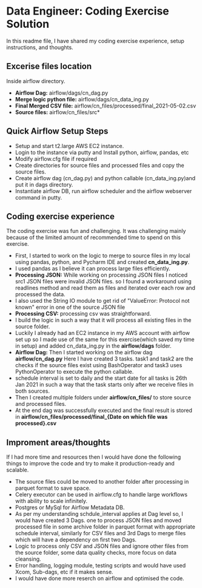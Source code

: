 #  Data Engineer: Coding Exercise Solution
In this readme file, I have shared my coding exercise experience, setup instructions, and thoughts.

## Excerise files location
Inside airflow directory.
- **Airflow Dag:**  airflow/dags/cn_dag.py
- **Merge logic python file:**  airflow/dags/cn_data_ing.py
- **Final Merged CSV file:** airflow/cn_files/processed/final_2021-05-02.csv 
- **Source files:** airflow/cn_files/src*

## Quick Airflow Setup Steps
- Setup and start t2.large AWS EC2 instance.
- Login to the instance via putty and Install python, airflow, pandas, etc
- Modify airflow.cfg file if required 
- Create directories for source files and processed files and copy the source files.
- Create airflow dag (cn_dag.py) and python callable (cn_data_ing.py)and put it in dags directory.
- Instantiate airflow DB, run airflow scheduler and the airflow webserver command in putty.

## Coding exercise experience

The coding exercise was fun and challenging. It was challenging mainly because of the limited amount of recommended time to spend on this exercise. 

- First, I started to work on the logic to merge to source files in my local using pandas, python, and Pycharm IDE and created **cn_data_ing.py**. 
- I used pandas as I believe it can process large files efficiently.
- **Processing JSON:** While working on processing JSON files I noticed src1 JSON files were invalid JSON files. so I found a workaround using readlines method and read them as files and iterated over each row and processed the data.  
- I also used the String IO module to get rid of "ValueError: Protocol not known" error in one of the source JSON file
- **Processing CSV:** processing csv was straightforward. 
- I build the logic in such a way that it will process all existing files in the source folder.
- Luckily I already had an EC2 instance in my AWS account with airflow set up so I made use of the same for this exercise(which saved my time in setup) and added cn_data_ing.py in the **airflow/dags** folder.
- **Airflow Dag:** Then I started working on the airflow dag **airflow/cn_dag.py**  Here I have created 3 tasks. task1 and task2 are the checks if the source files exist using BashOperator and task3 uses PythonOperator to execute the python callable.
- schedule interval is set to daily and the start date for all tasks is 26th Jan 2021 in such a way that the task starts only after we receive files in both sources.
- Then I created multiple folders under **airflow/cn_files/** to store source and processed files. 
- At the end dag was successfully executed and the final result is stored in **airflow/cn_files/processed/final_{Date on which file was processed}.csv**

## Improment areas/thoughts

If I had more time and resources then I would have done the following things to improve the code and try to make it production-ready and scalable.

- The source files could be moved to another folder after processing in parquet format to save space.
- Celery executor can be used in airflow.cfg to handle large workflows with ability to scale infinitely. 
- Postgres or MySql for Airflow Metadata DB.
- As per my understanding schdule_interval applies at Dag level so, I would have created 3 Dags. one to process JSON files and moved processed file in some archive folder in parquet format with appropriate schedule interval, similarly for CSV files and 3rd Dags to merge files which will have a dependency on first two Dags.
- Logic to process only CSV and JSON files and ignore other files from the source folder,  some data quality checks, more focus on data cleansing.
- Error handling, logging module, testing scripts and would have used Xcom, Sub-dags, etc if it makes sense. 
- I would have done more reserch on airflow and optimised the code.
